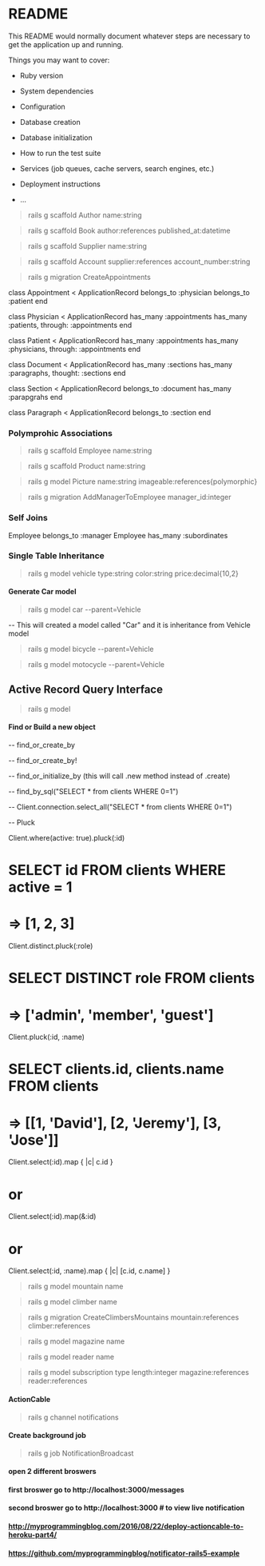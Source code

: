 # README

This README would normally document whatever steps are necessary to get the
application up and running.

Things you may want to cover:

* Ruby version

* System dependencies

* Configuration

* Database creation

* Database initialization

* How to run the test suite

* Services (job queues, cache servers, search engines, etc.)

* Deployment instructions

* ...

> rails g scaffold Author name:string

> rails g scaffold Book author:references published_at:datetime


> rails g scaffold Supplier name:string

> rails g scaffold Account supplier:references account_number:string

> rails g migration CreateAppointments

class Appointment < ApplicationRecord
	belongs_to :physician
	belongs_to :patient
end

class Physician < ApplicationRecord
	has_many :appointments
	has_many :patients, through: :appointments
end

class Patient < ApplicationRecord
	has_many :appointments
	has_many :physicians, through: :appointments
end

class Document < ApplicationRecord
	has_many :sections
	has_many :paragraphs, thought: :sections
end

class Section < ApplicationRecord
	belongs_to :document
	has_many :parapgrahs
end

class Paragraph < ApplicationRecord
	belongs_to :section
end

### Polymprohic Associations

> rails g scaffold Employee name:string

> rails g scaffold Product name:string

> rails g model Picture name:string imageable:references{polymorphic}

> rails g migration AddManagerToEmployee manager_id:integer

### Self Joins

Employee belongs_to :manager 
Employee has_many :subordinates


### Single Table Inheritance

> rails g model vehicle type:string color:string price:decimal{10,2}

#### Generate Car model

> rails g model car --parent=Vehicle

-- This will created a model called "Car" and it is inheritance from Vehicle model

> rails g model bicycle --parent=Vehicle

> rails g model motocycle --parent=Vehicle

## Active Record Query Interface

> rails g model 

#### Find or Build a new object 

-- find_or_create_by

-- find_or_create_by!

-- find_or_initialize_by (this will call .new method instead of .create)

-- find_by_sql("SELECT * from clients WHERE 0=1")

-- Client.connection.select_all("SELECT * from clients WHERE 0=1")

-- Pluck

Client.where(active: true).pluck(:id)
# SELECT id FROM clients WHERE active = 1
# => [1, 2, 3]
 
Client.distinct.pluck(:role)
# SELECT DISTINCT role FROM clients
# => ['admin', 'member', 'guest']
 
Client.pluck(:id, :name)
# SELECT clients.id, clients.name FROM clients
# => [[1, 'David'], [2, 'Jeremy'], [3, 'Jose']]

Client.select(:id).map { |c| c.id }
# or
Client.select(:id).map(&:id)
# or
Client.select(:id, :name).map { |c| [c.id, c.name] }

>rails g model mountain name

>rails g model climber name

> rails g migration CreateClimbersMountains mountain:references climber:references

>rails g model magazine name

>rails g model reader name

>rails g model subscription type length:integer magazine:references reader:references

#### ActionCable

> rails g channel notifications

#### Create background job

> rails g job NotificationBroadcast

#### open 2 different broswers

#### first broswer go to http://localhost:3000/messages


#### second broswer go to http://localhost:3000  # to view live notification

#### http://myprogrammingblog.com/2016/08/22/deploy-actioncable-to-heroku-part4/

#### https://github.com/myprogrammingblog/notificator-rails5-example
